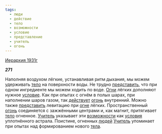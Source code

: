 ```yaml
---
tags:
  - люди
  - действие
  - тело
  - возможности
  - условие
  - представление
  - учитель
  - огонь
---
```

[Иерархия 1931г](https://127.0.0.1:4002/agni/1931)

___271___

Наполняя воздухом лёгкие, устанавливая ритм дыхания, мы можем удерживать [тело](../../../tags/#тело) на поверхности воды. Не трудно [представить](../../../tags/#представление), что при одном ингредиенте мы можем ходить по воде. [Огни](../../../tags/#[огонь](../../../tags/#огонь)) лёгких дополняют нужное [условие](../../../tags/#условие). Как при опытах с огнём в полых шарах, при наполнении шаров газом, так [действует](../../../tags/#действие) [огонь](../../../tags/#огонь) внутренний. Можно также [представить](../../../tags/#представление) левитацию при [огне](../../../tags/#огонь) лёгких. Пространственный [огонь](../../../tags/#огонь) соединяется с зажжёнными центрами и, как магнит, притягивает [тело](../../../tags/#тело) огненное. [Учитель](../../../tags/#учитель) указывает эти [возможности](../../../tags/#возможности) как [условия](../../../tags/#условие) уплотнённого астрала. Поистине, огненных [людей](../../../tags/#люди) [Учитель](../../../tags/#учитель) упоминает при опытах над формированием нового [тела](../../../tags/#тело).   

